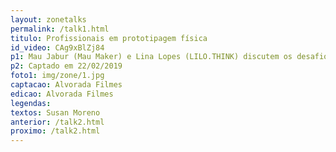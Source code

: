 ```yaml
---
layout: zonetalks
permalink: /talk1.html
titulo: Profissionais em prototipagem física
id_video: CAg9xBlZj84
p1: Mau Jabur (Mau Maker) e Lina Lopes (LILO.THINK) discutem os desafios e as novas possibilidades dos profissionais que trabalham com inovação na área de hardware e interatividade. Como os especialistas podem se recriar após a revolução do Arduino e ir além? 
p2: Captado em 22/02/2019
foto1: img/zone/1.jpg
captacao: Alvorada Filmes
edicao: Alvorada Filmes
legendas: 
textos: Susan Moreno
anterior: /talk2.html
proximo: /talk2.html
---
```

